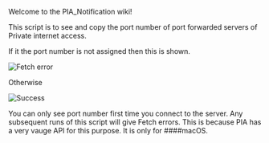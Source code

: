 Welcome to the PIA_Notification wiki!


This script is to see and copy the port number of port forwarded servers of Private internet access.

If it the port number is not assigned then this is shown.

![Fetch error](https://res.cloudinary.com/dhqfxgoeo/image/upload/v1546158157/b.png)


Otherwise 

![Success](https://res.cloudinary.com/dhqfxgoeo/image/upload/v1546158157/a.png)


You can only see port number first time you connect to the server. Any subsequent runs of this script will give Fetch errors.
This is because PIA has a very vauge API for this purpose. It is only for ####macOS.
